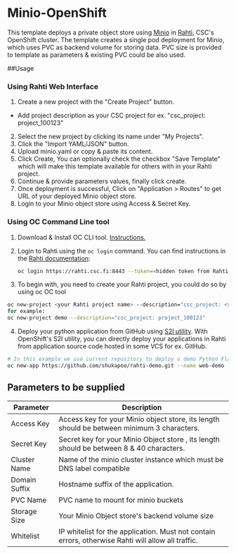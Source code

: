 # Minio-OpenShift

This template deploys a private object store using [Minio](https://min.io/) in [Rahti](https://rahti.csc.fi/), CSC's OpenShift cluster. The template creates a single pod deployment for Minio, which uses PVC as backend volume for storing data. PVC size is provided to template as parameters & existing PVC could be also used.

##Usage

### Using Rahti Web Interface
1. Create a new project with the "Create Project" button.
  * Add project description as your CSC project for ex. "csc_project: project_100123"
2. Select the new project by clicking its name under "My Projects".
3. Click the "Import YAML/JSON" button.
4. Upload minio.yaml or copy & paste its content.
5. Click Create, You can optionally check the checkbox "Save Template" which will make this template available for others with in your Rahti project.
6. Continue & provide parameters values, finally click create.
7. Once deployment is successful, Click on "Application > Routes" to get URL of your deployed Minio object store.
8. Login to your Minio object store using Access & Secret Key.

### Using OC Command Line tool
1. Download & Install OC CLI tool. [Instructions.](https://docs.okd.io/latest/cli_reference/get_started_cli.html)
2. Login to Rahti using the `oc login` command. You can find
   instructions in the [Rahti documentation](https://rahti.csc.fi/usage/cli/):

   ```bash
   oc login https://rahti.csc.fi:8443 --token=<hidden token from Rahti>
   ```
3. To begin with, you need to create your Rahti project, you could do so by using oc OC tool
 ```bash
oc new-project <your Rahti project name> --description="csc_project: <your CSC project name>"
for example:
oc new-project demo --description="csc_project: project_100123"
```
4. Deploy your python application from GitHub using [S2I utility](https://docs.openshift.com/container-platform/3.6/creating_images/s2i.html). With OpenShift's S2I utility, you can directly deploy your applications in Rahti from application source code hosted in some VCS for ex. GitHub.
```bash
# In this example we use current repository to deploy a demo Python Flask web application.
oc new-app https://github.com/shukapoo/rahti-demo.git --name web-demo -e APP_FILE=src/app.py
```
## Parameters to be supplied
|Parameter|	Description|
|---------|------------|
|Access Key	| Access key for your Minio object store, its length should be between minimum 3 characters.|
|Secret Key	|Secret key for your Minio Object store , its length should be between 8 & 40 characters.|
|Cluster Name	|Name of the minio cluster instance which must be DNS label compatible|
|Domain Suffix	| Hostname suffix of the application.|
|PVC Name |	PVC name to mount for minio buckets|
|Storage Size|	Your Minio Object store's backend volume size|
|Whitelist|	IP whitelist for the application. Must not contain errors, otherwise Rahti will allow all traffic.|
